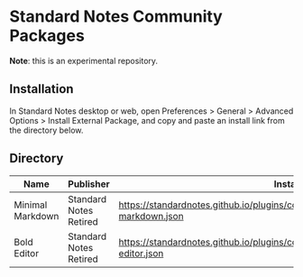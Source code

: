 # Standard Notes Community Packages

**Note**: this is an experimental repository.

## Installation

In Standard Notes desktop or web, open Preferences > General > Advanced Options > Install External Package, and copy and paste an install link from the directory below.

## Directory

| Name | Publisher | Install Link |
|------|-----------|--------------|
|Minimal Markdown|Standard Notes Retired|https://standardnotes.github.io/plugins/cdn/dist/entries/com.sncommunity.minimal-markdown.json|
|Bold Editor|Standard Notes Retired|https://standardnotes.github.io/plugins/cdn/dist/entries/com.sncommunity.bold-editor.json|